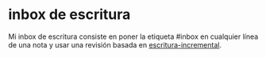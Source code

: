 # inbox de escritura

Mi inbox de escritura consiste en poner la etiqueta \#inbox en cualquier línea de una nota y usar una revisión basada en [escritura-incremental](escritura-incremental.md).
